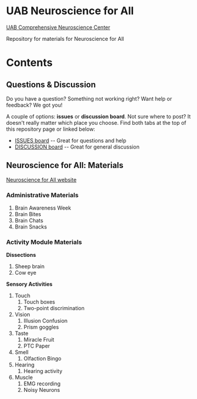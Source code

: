 # UAB Neuroscience for All

[UAB Comprehensive Neuroscience Center](https://www.uab.edu/medicine/cnc/)

Repository for materials for Neuroscience for All



# Contents

## Questions & Discussion

Do you have a question? Something not working right? Want help or feedback? We got you!

A couple of options: **issues** or **discussion board**. Not sure where to post? It doesn't really matter which place you choose. Find both tabs at the top of this repository page or linked below:

* [ISSUES board](https://github.com/cathynewman/UAB_Neuroscience_for_All/issues) -- Great for questions and help
* [DISCUSSION board](https://github.com/cathynewman/UAB_Neuroscience_for_All/discussions) -- Great for general discussion

## Neuroscience for All: Materials

[Neuroscience for All website](https://www.brainawarenessuab.com/neuroscience-for-all)

### Administrative Materials
1. Brain Awareness Week
2. Brain Bites
3. Brain Chats
4. Brain Snacks

### Activity Module Materials

**Dissections**
1. Sheep brain
2. Cow eye

**Sensory Activities**
1. Touch
   1. Touch boxes
   2. Two-point discrimination
2. Vision
   1. Illusion Confusion
   2. Prism goggles
3. Taste
   1. Miracle Fruit
   2. PTC Paper
4. Smell
   1. Olfaction Bingo
5. Hearing
   1. Hearing activity
6. Muscle
   1. EMG recording
   2. Noisy Neurons
